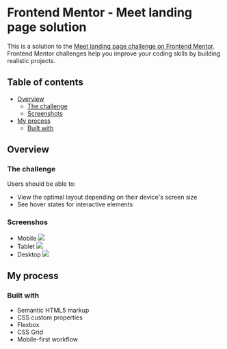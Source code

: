 # Frontend Mentor - Meet landing page solution

This is a solution to the [Meet landing page challenge on Frontend Mentor](https://www.frontendmentor.io/challenges/meet-landing-page-rbTDS6OUR). Frontend Mentor challenges help you improve your coding skills by building realistic projects.

## Table of contents

-   [Overview](#overview)
    -   [The challenge](#the-challenge)
    -   [Screenshots](#screenshots)
-   [My process](#my-process)
    -   [Built with](#built-with)

## Overview

### The challenge

Users should be able to:

-   View the optimal layout depending on their device's screen size
-   See hover states for interactive elements

### Screenshos

-   Mobile
    ![](./screenshot-mobile.jpg)
-   Tablet
    ![](./screenshot-tablet.jpg)
-   Desktop
    ![](./screenshot-desktop.jpg)

## My process

### Built with

-   Semantic HTML5 markup
-   CSS custom properties
-   Flexbox
-   CSS Grid
-   Mobile-first workflow
